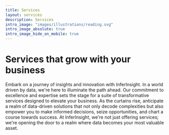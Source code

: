 ```yaml
---
title: Services
layout: services
description: Services
intro_image: "images/illustrations/reading.svg"
intro_image_absolute: true
intro_image_hide_on_mobile: true
---
```


# Services that grow with your business

Embark on a journey of insights and innovation with InferInsight. In a world driven by data, we're here to illuminate the path ahead. Our commitment to excellence and expertise sets the stage for a suite of transformative services designed to elevate your business. As the curtains rise, anticipate a realm of data-driven solutions that not only decode complexities but also empower you to make informed decisions, seize opportunities, and chart a course towards success. At InferInsight, we're not just offering services; we're opening the door to a realm where data becomes your most valuable asset.
